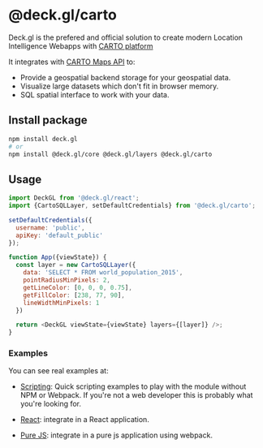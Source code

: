 # @deck.gl/carto

Deck.gl is the prefered and official solution to create modern Location Intelligence Webapps with [CARTO platform](https://carto.com/)

It integrates with [CARTO Maps API](https://carto.com/developers/maps-api/reference/) to:

* Provide a geospatial backend storage for your geospatial data. 
* Visualize large datasets which don't fit in browser memory. 
* SQL spatial interface to work with your data. 


## Install package

```bash
npm install deck.gl
# or
npm install @deck.gl/core @deck.gl/layers @deck.gl/carto
```

## Usage

```js
import DeckGL from '@deck.gl/react';
import {CartoSQLLayer, setDefaultCredentials} from '@deck.gl/carto';

setDefaultCredentials({
  username: 'public',
  apiKey: 'default_public'
});

function App({viewState}) {
  const layer = new CartoSQLLayer({
    data: 'SELECT * FROM world_population_2015',
    pointRadiusMinPixels: 2,
    getLineColor: [0, 0, 0, 0.75],
    getFillColor: [238, 77, 90],
    lineWidthMinPixels: 1
  })

  return <DeckGL viewState={viewState} layers={[layer]} />;
}
```

### Examples

You can see real examples at:

* [Scripting](../../../examples/carto/scripting): Quick scripting examples to play with the module without NPM or Webpack. If you're not a web developer this is probably what you're looking for.

* [React](../../../examples/carto/react): integrate in a React application.

* [Pure JS](../../../examples/carto/pure-js): integrate in a pure js application using webpack.
